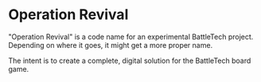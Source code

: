 # Operation Revival

"Operation Revival" is a code name for an experimental BattleTech project.
Depending on where it goes, it might get a more proper name.

The intent is to create a complete, digital solution for the BattleTech board
game.
